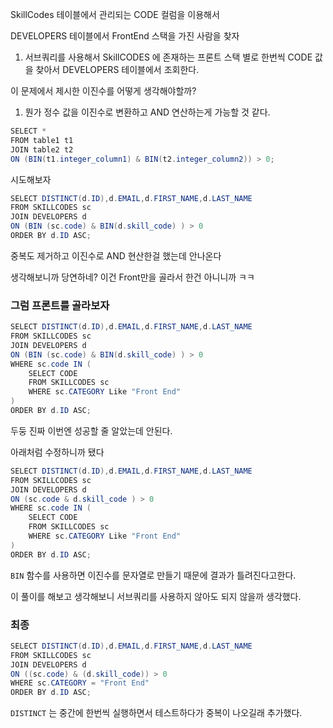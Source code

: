 SkillCodes 테이블에서 관리되는 CODE 컬럼을 이용해서

DEVELOPERS 테이블에서 FrontEnd 스택을 가진 사람을 찾자

1. 서브쿼리를 사용해서 SkillCODES 에 존재하는 프론트 스택 별로 한번씩
   CODE 값을 찾아서 DEVELOPERS 테이블에서 조회한다.

이 문제에서 제시한 이진수를 어떻게 생각해야할까?

1. 뭔가 정수 값을 이진수로 변환하고 AND 연산하는게 가능할 것 같다.

```java
SELECT *
FROM table1 t1
JOIN table2 t2
ON (BIN(t1.integer_column1) & BIN(t2.integer_column2)) > 0;

```

시도해보자

```java
SELECT DISTINCT(d.ID),d.EMAIL,d.FIRST_NAME,d.LAST_NAME
FROM SKILLCODES sc
JOIN DEVELOPERS d
ON (BIN (sc.code) & BIN(d.skill_code) ) > 0
ORDER BY d.ID ASC;
```

중복도 제거하고 이진수로 AND 현산한걸 했는데 안나온다

생각해보니까 당연하네?
이건 Front만을 골라서 한건 아니니까 ㅋㅋ

### 그럼 프론트를 골라보자

```java
SELECT DISTINCT(d.ID),d.EMAIL,d.FIRST_NAME,d.LAST_NAME
FROM SKILLCODES sc
JOIN DEVELOPERS d
ON (BIN (sc.code) & BIN(d.skill_code) ) > 0
WHERE sc.code IN (
    SELECT CODE
    FROM SKILLCODES sc
    WHERE sc.CATEGORY Like "Front End"
)
ORDER BY d.ID ASC;
```

두둥 진짜 이번엔 성공할 줄 알았는데 안된다.

아래처럼 수정하니까 됐다

```java
SELECT DISTINCT(d.ID),d.EMAIL,d.FIRST_NAME,d.LAST_NAME
FROM SKILLCODES sc
JOIN DEVELOPERS d
ON (sc.code & d.skill_code ) > 0
WHERE sc.code IN (
    SELECT CODE
    FROM SKILLCODES sc
    WHERE sc.CATEGORY Like "Front End"
)
ORDER BY d.ID ASC;
```

`BIN` 함수를 사용하면 이진수를 문자열로 만들기 때문에 결과가 틀려진다고한다.

이 풀이를 해보고 생각해보니 서브쿼리를 사용하지 않아도 되지 않을까 생각했다.

### 최종

```java
SELECT DISTINCT(d.ID),d.EMAIL,d.FIRST_NAME,d.LAST_NAME
FROM SKILLCODES sc
JOIN DEVELOPERS d
ON ((sc.code) & (d.skill_code)) > 0
WHERE sc.CATEGORY = "Front End"
ORDER BY d.ID ASC;
```

`DISTINCT` 는 중간에 한번씩 실행하면서 테스트하다가 중복이 나오길래 추가했다.